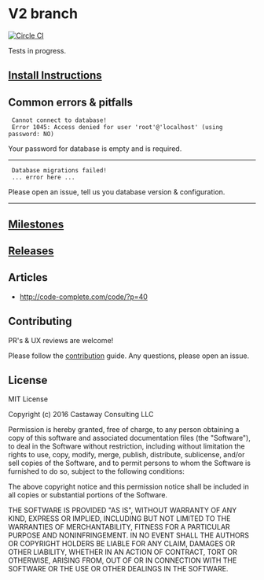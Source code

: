 # V2 branch

[![Circle CI](https://circleci.com/gh/ansible-semaphore/semaphore.svg?style=svg&circle-token=3702872acf2bec629017fa7dd99fdbea56aef7df)](https://circleci.com/gh/ansible-semaphore/semaphore)

Tests in progress.

## [Install Instructions](https://github.com/ansible-semaphore/semaphore/wiki/Installation)

## Common errors & pitfalls

```
 Cannot connect to database!
 Error 1045: Access denied for user 'root'@'localhost' (using password: NO)
```

Your password for database is empty and is required.

---

```
 Database migrations failed!
 ... error here ...
```

Please open an issue, tell us you database version & configuration.

---

## [Milestones](https://github.com/ansible-semaphore/semaphore/milestones)
## [Releases](https://github.com/ansible-semaphore/semaphore/releases)

## Articles

- http://code-complete.com/code/?p=40

## Contributing

PR's & UX reviews are welcome!

Please follow the [contribution](https://github.com/ansible-semaphore/semaphore/blob/master/CONTRIBUTING.md) guide. Any questions, please open an issue.

## License

MIT License

Copyright (c) 2016 Castaway Consulting LLC

Permission is hereby granted, free of charge, to any person obtaining a copy
of this software and associated documentation files (the "Software"), to deal
in the Software without restriction, including without limitation the rights
to use, copy, modify, merge, publish, distribute, sublicense, and/or sell
copies of the Software, and to permit persons to whom the Software is
furnished to do so, subject to the following conditions:

The above copyright notice and this permission notice shall be included in all
copies or substantial portions of the Software.

THE SOFTWARE IS PROVIDED "AS IS", WITHOUT WARRANTY OF ANY KIND, EXPRESS OR
IMPLIED, INCLUDING BUT NOT LIMITED TO THE WARRANTIES OF MERCHANTABILITY,
FITNESS FOR A PARTICULAR PURPOSE AND NONINFRINGEMENT. IN NO EVENT SHALL THE
AUTHORS OR COPYRIGHT HOLDERS BE LIABLE FOR ANY CLAIM, DAMAGES OR OTHER
LIABILITY, WHETHER IN AN ACTION OF CONTRACT, TORT OR OTHERWISE, ARISING FROM,
OUT OF OR IN CONNECTION WITH THE SOFTWARE OR THE USE OR OTHER DEALINGS IN THE
SOFTWARE.